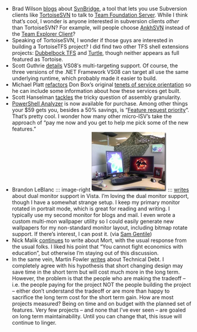 -   Brad Wilson
    [blogs](http://www.agileprogrammer.com/dotnetguy/archive/2007/06/19/22906.aspx)
    about [SvnBridge](http://www.codeplex.com/SvnBridge), a tool that
    lets you use Subversion clients like
    [TortoiseSVN](http://tortoisesvn.net/) to talk to [Team Foundation
    Server](http://msdn2.microsoft.com/en-us/teamsystem/aa718825.aspx).
    While I think that’s cool, I wonder is anyone interested in
    subversion clients *other* than TortoiseSVN? For example, will
    people choose [AnkhSVN](http://ankhsvn.tigris.org/) instead of the
    [Team Explorer
    Client](http://msdn2.microsoft.com/en-us/library/ms181304(VS.80).aspx)?
-   Speaking of TortoiseSVN, I wonder if those guys are interested in
    building a TortoiseTFS project? I did find two other TFS shell
    extensions projects: [Dubbelbock
    TFS](http://blog.benday.com/archive/2007/05/18/23006.aspx) and
    [Turtle](http://www.codeplex.com/Turtle), though neither appears as
    full featured as Tortoise.
-   Scott Guthrie
    [details](http://weblogs.asp.net/scottgu/archive/2007/06/20/vs-2008-multi-targeting-support.aspx)
    VS08′s multi-targeting support. Of course, the three versions of the
    .NET Framework VS08 can target all use the same underlying runtime,
    which probably made it easier to build.
-   Michael Platt
    [refactors](http://michaelplatt.net/blogs/architecture/archive/2007/06/18/service-oriented-programming-sop-tenets.aspx) Don
    Box’s original [tenets of service
    orientation](http://msdn.microsoft.com/msdnmag/issues/04/01/Indigo/default.aspx)
    so he can include some information about how these services get
    built.
-   Scott Hanselman
    [tackles](http://feeds.feedburner.com/~r/ScottHanselman/~3/126242743/AssemblyFiefdomsWhatsTheRightNumberOfAssembliesLibraries.aspx)
    the tricky question of assembly granularity.
-   [PowerShell
    Analyzer](http://powershell.com/store/index.php?act=viewProd&productId=2)
    is now available for purchase. Among other things your \$59 gets
    you, besides a 50% savings, is “[Feature request
    priority](http://powershelllive.com/)“. That’s pretty cool. I wonder
    how many other micro-ISV’s take the approach of “pay me now and you
    get to help me pick some of the new features.”
-   Brandon LeBlanc
	::: image-right
	[![My Monitor Setup](https://raw.githubusercontent.com/devhawk/devhawk.github.io/master/images/blog/20070620-morning-coffee-92/MonitorSetup_thumb.jpg)](https://raw.githubusercontent.com/devhawk/devhawk.github.io/master/images/blog/20070620-morning-coffee-92/MonitorSetup.jpg)
	:::
    [writes](http://windowsvistablog.com/blogs/windowsexperience/archive/2007/06/20/running-a-dual-monitor-setup-with-windows-vista.aspx)
    about dual monitor support in Vista. I’m loving the dual monitor
    support, though I have a somewhat strange setup. I keep my primary
    monitor rotated in portrait mode, which is great for reading and
    writing. I typically use my second monitor for blogs and mail. I
    even wrote a custom multi-mon wallpaper utility so I could easily
    generate new wallpapers for my non-standard monitor layout,
    including bitmap rotate support. If there’s interest, I can post it.
    (via [Sam
    Gentile](http://codebetter.com/blogs/sam.gentile/archive/2007/06/20/new-and-notable-173.aspx))
-   Nick Malik
    [continues](http://blogs.msdn.com/nickmalik/archive/2007/06/19/not-crazy-just-lateral-thinking.aspx)
    to write about Mort, with the usual response from the usual folks. I
    liked his point that “You cannot fight economics with education”,
    but otherwise I’m staying out of this discussion.
-   In the same vein, Martin Fowler
    [writes](http://martinfowler.com/bliki/DesignStaminaHypothesis.html)
    about Technical Debt. I completely agree with his hypothesis that
    short changing design may save time in the short term but will cost
    much more in the long term. However, the problem is that the people
    who are making the tradeoff – i.e. the people paying for the project
    NOT the people building the project – either don’t understand the
    tradeoff or are more than happy to sacrifice the long term cost for
    the short term gain. How are most projects measured? Being on time
    and on budget with the planned set of features. Very few projects –
    and none that I’ve ever seen – are goaled on long term
    maintainability. Until you can change that, this issue will continue
    to linger.

